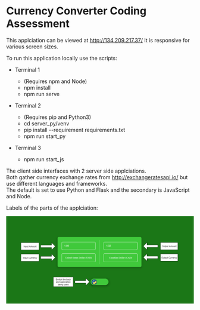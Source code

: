 # Currency Converter Coding Assessment

This applciation can be viewed at http://134.209.217.37/
It is responsive for various screen sizes.  

To run this application locally use the scripts:
* Terminal 1
  * (Requires npm and Node)
  * npm install
  * npm run serve

* Terminal 2
  * (Requires pip and Python3)
  * cd server_py/venv
  * pip install --requirement requirements.txt
  * npm run start_py

* Terminal 3
  * npm run start_js

The client side interfaces with 2 server side applciations.  
Both gather currency exchange rates from http://exchangeratesapi.io/ but use different languages and frameworks.  
The default is set to use Python and Flask and the secondary is JavaScript and Node.  

Labels of the parts of the applciation:

<img src="./assets/Application Overview.png" alt="Application Overview.png"/>
